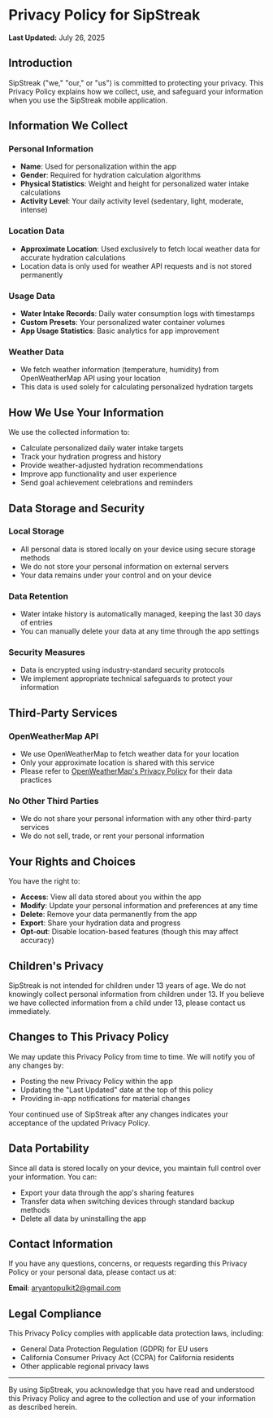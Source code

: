 # Privacy Policy for SipStreak

**Last Updated:** July 26, 2025

## Introduction

SipStreak ("we," "our," or "us") is committed to protecting your privacy. This Privacy Policy explains how we collect, use, and safeguard your information when you use the SipStreak mobile application.

## Information We Collect

### Personal Information
- **Name**: Used for personalization within the app
- **Gender**: Required for hydration calculation algorithms
- **Physical Statistics**: Weight and height for personalized water intake calculations
- **Activity Level**: Your daily activity level (sedentary, light, moderate, intense)

### Location Data
- **Approximate Location**: Used exclusively to fetch local weather data for accurate hydration calculations
- Location data is only used for weather API requests and is not stored permanently

### Usage Data
- **Water Intake Records**: Daily water consumption logs with timestamps
- **Custom Presets**: Your personalized water container volumes
- **App Usage Statistics**: Basic analytics for app improvement

### Weather Data
- We fetch weather information (temperature, humidity) from OpenWeatherMap API using your location
- This data is used solely for calculating personalized hydration targets

## How We Use Your Information

We use the collected information to:

- Calculate personalized daily water intake targets
- Track your hydration progress and history
- Provide weather-adjusted hydration recommendations
- Improve app functionality and user experience
- Send goal achievement celebrations and reminders

## Data Storage and Security

### Local Storage
- All personal data is stored locally on your device using secure storage methods
- We do not store your personal information on external servers
- Your data remains under your control and on your device

### Data Retention
- Water intake history is automatically managed, keeping the last 30 days of entries
- You can manually delete your data at any time through the app settings

### Security Measures
- Data is encrypted using industry-standard security protocols
- We implement appropriate technical safeguards to protect your information

## Third-Party Services

### OpenWeatherMap API
- We use OpenWeatherMap to fetch weather data for your location
- Only your approximate location is shared with this service
- Please refer to [OpenWeatherMap's Privacy Policy](https://openweathermap.org/privacy-policy) for their data practices

### No Other Third Parties
- We do not share your personal information with any other third-party services
- We do not sell, trade, or rent your personal information

## Your Rights and Choices

You have the right to:

- **Access**: View all data stored about you within the app
- **Modify**: Update your personal information and preferences at any time
- **Delete**: Remove your data permanently from the app
- **Export**: Share your hydration data and progress
- **Opt-out**: Disable location-based features (though this may affect accuracy)

## Children's Privacy

SipStreak is not intended for children under 13 years of age. We do not knowingly collect personal information from children under 13. If you believe we have collected information from a child under 13, please contact us immediately.

## Changes to This Privacy Policy

We may update this Privacy Policy from time to time. We will notify you of any changes by:

- Posting the new Privacy Policy within the app
- Updating the "Last Updated" date at the top of this policy
- Providing in-app notifications for material changes

Your continued use of SipStreak after any changes indicates your acceptance of the updated Privacy Policy.

## Data Portability

Since all data is stored locally on your device, you maintain full control over your information. You can:

- Export your data through the app's sharing features
- Transfer data when switching devices through standard backup methods
- Delete all data by uninstalling the app

## Contact Information

If you have any questions, concerns, or requests regarding this Privacy Policy or your personal data, please contact us at:

**Email**: aryantopulkit2@gmail.com

## Legal Compliance

This Privacy Policy complies with applicable data protection laws, including:

- General Data Protection Regulation (GDPR) for EU users
- California Consumer Privacy Act (CCPA) for California residents
- Other applicable regional privacy laws

---

By using SipStreak, you acknowledge that you have read and understood this Privacy Policy and agree to the collection and use of your information as described herein.